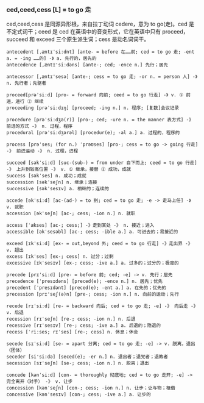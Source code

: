 ### ced,ceed,cess [L] = to go 走

ced,ceed,cess 是同源异形根，来自拉丁动词 cedere，意为 to go(走)。ced 是不定式词干；ceed 是 ced 在英语中的音变形式，它在英语中只有 proceed，succeed 和 exceed 三个原生派生词；cess 是动名词词干。

    antecedent [ˌæntɪˈsiːdnt] [ante- = before 在……前; ced = to go 走; -ent a. = -ing ……的] -》 a. 先行的，居先的
    antecedence [,æntɪ'siːdəns] [ante-; ced; -ence n.] 先行；居先

    antecessor [,æntɪ'sesə] [ante-; cess = to go 走; -or n. = person 人] -》 n. 先行者；先驱者

    proceed[prəˈsiːd] [pro- = forward 向前; ceed = to go 行走] -》 v. ① 前进，进行 ② 继续
    proceeding [prəˈsiːdɪŋ] [proceed; -ing n.] n. 程序; [复数]会议记录

    procedure [prəˈsiːdʒə(r)] [pro-; ced; -ure n. = the manner 表方式] -》 前进的方式 -》 n. 过程，程序
    procedural [prəˈsiːdʒərəl] [procedur(e); -al a.] a. 过程的，程序的

    process [prəˈses; (for n.) ˈprəʊses] [pro-; cess = to go -> going 行走] -》 前进运动 -》 n. 过程，进程

    succeed [səkˈsiːd] [suc-(sub-) = from under 自下而上; ceed = to go 行走] -》 上升到较高位置 -》 v. ① 继承，接替 ② 成功，成就
    success [səkˈses] n. 成功；成就
    succession [səkˈseʃn] n. 继承；连接
    successive [səkˈsesɪv] a. 相继的；连续的

    accede [əkˈsiːd] [ac-(ad-) = to 到; ced = to go 走; -e -> 走马上任] -》 v. 就职
    accession [əkˈseʃn] [ac-; cess; -ion n.] n. 就职

    access [ˈækses] [ac-; cess;] -》走到某处 -》 n. 接近；进入
    accessible [əkˈsesəbl] [ac-; cess; -ible a.] a. 可进去的；易接近的

    exceed [ɪkˈsiːd] [ex- = out,beyond 外; ceed = to go 行走] -》走出界 -》 v. 超出
    excess [ɪkˈses] [ex-; cess] n. 过分；过剩
    excessive [ɪkˈsesɪv] [ex-; cess; -ive a.] a. 过多的；过分的；极度的

    precede [prɪˈsiːd] [pre- = before 前; ced; -e] -> v. 先行；居先
    precedence [ˈpresɪdəns] [preced(e); -ence n.] n. 居先；优先
    precedent [ˈpresɪdənt] [preced(e); -ent a.] a. 在先的；优先的
    precession [prɪ'seʃ(ə)n] [pre-; cess; -ion n.] n. 向前的运动；先行

    recede [rɪˈsiːd] [re- = backward 向后; ced = to go 走; -e] -》 向后走 -》 v. 后退
    recession [rɪˈseʃn] [re-; cess; -ion n.] n. 后退
    recessive [rɪˈsesɪv] [re-; cess; -ive a.] a. 后退的；隐退的
    recess [ˈriːses; rɪˈses] [re-; cess] n. 休息；休会

    secede [sɪˈsiːd] [se- = apart 分离; ced = to go 走; -e] -> v. 脱离，退出（团体）
    seceder [si'si:də] [seced(e); -er n.] n. 退出者；退党者；退教者
    secession [sɪˈseʃn] [se-; cess; -ion n.] n. 脱离；退出

    concede [kənˈsiːd] [con- = thoroughly 彻底地; ced = to go 走开; -e] -> 完全离开（对手） -》 v. 让步
    concession [kənˈseʃn] [con-; cess; -ion n.] n. 让步；让与物；租借
    concessive [kənˈsesɪv] [con-; cess; -ive a.] a. 让步的
